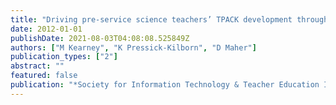 ```yaml
---
title: "Driving pre-service science teachers’ TPACK development through their generative use of digital video"
date: 2012-01-01
publishDate: 2021-08-03T04:08:08.525849Z
authors: ["M Kearney", "K Pressick-Kilborn", "D Maher"]
publication_types: ["2"]
abstract: ""
featured: false
publication: "*Society for Information Technology & Teacher Education International …*"
---
```


